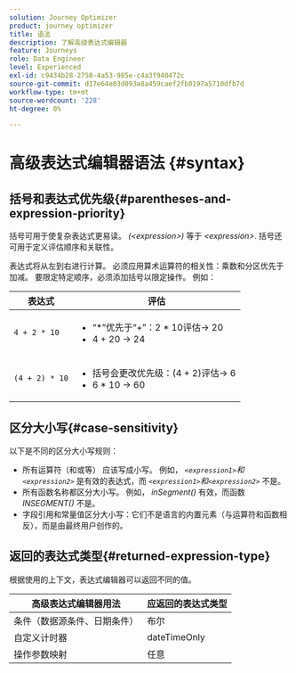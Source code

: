 ```yaml
---
solution: Journey Optimizer
product: journey optimizer
title: 语法
description: 了解高级表达式编辑器
feature: Journeys
role: Data Engineer
level: Experienced
exl-id: c9434b28-2750-4a53-985e-c4a3f940472c
source-git-commit: d17e64e03d093a8a459caef2fb0197a5710dfb7d
workflow-type: tm+mt
source-wordcount: '228'
ht-degree: 0%

---
```


# 高级表达式编辑器语法 {#syntax}

## 括号和表达式优先级{#parentheses-and-expression-priority}

括号可用于使复杂表达式更易读。 _(&lt;expression>)_ 等于 _&lt;expression>_. 括号还可用于定义评估顺序和关联性。

表达式将从左到右进行计算。 必须应用算术运算符的相关性：乘数和分区优先于加减。 要限定特定顺序，必须添加括号以限定操作。 例如：

<!--```5 + 2 * 10 = 25, and (5 + 2) * 10 = 70```-->

| 表达式 | 评估 |
|--- |--- |
| `4 + 2 * 10` | <ul><li>“*”优先于“+”：2 * 10评估→ 20</li><li>4 + 20 → 24</li></ul> |
| `(4 + 2) * 10` | <ul><li>括号会更改优先级：(4 + 2)评估→ 6</li><li> 6 * 10 → 60</li></ul> |

## 区分大小写{#case-sensitivity}

以下是不同的区分大小写规则：

* 所有运算符（和或等） 应该写成小写。 例如， _`<expression1>`和`<expression2>`_ 是有效的表达式，而 _`<expression1>`和`<expression2>`_ 不是。
* 所有函数名称都区分大小写。 例如， _inSegment()_ 有效，而函数 _INSEGMENT()_ 不是。
* 字段引用和常量值区分大小写：它们不是语言的内置元素（与运算符和函数相反），而是由最终用户创作的。

## 返回的表达式类型{#returned-expression-type}

根据使用的上下文，表达式编辑器可以返回不同的值。

| 高级表达式编辑器用法 | 应返回的表达式类型 |
|--- |--- |
| 条件（数据源条件、日期条件） | 布尔 |
| 自定义计时器 | dateTimeOnly |
| 操作参数映射 | 任意 |

